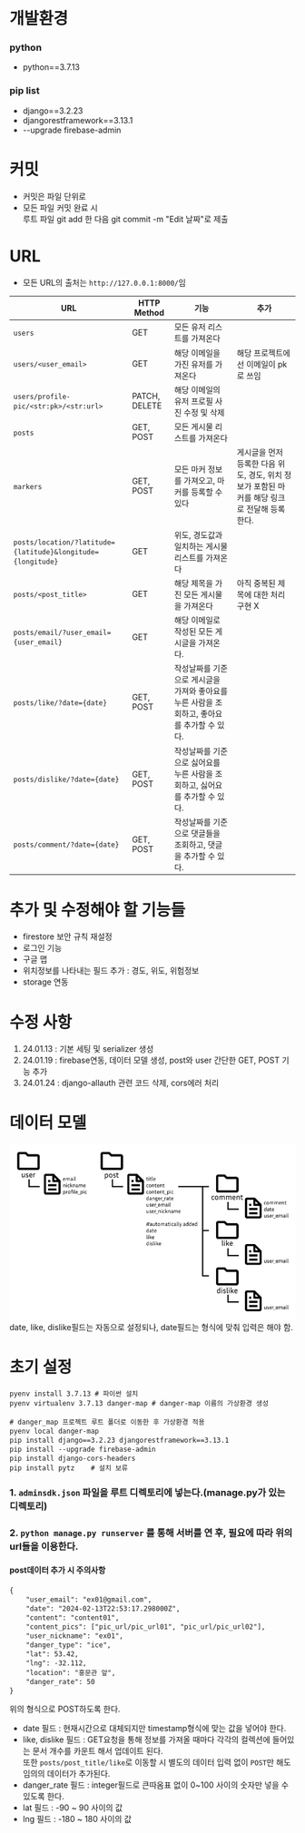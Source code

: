 # 개발환경
### python
- python==3.7.13
### pip list
- django==3.2.23
- djangorestframework==3.13.1
- --upgrade firebase-admin

# 커밋
- 커밋은 파일 단위로
- 모든 파일 커밋 완료 시\
루트 파일 git add 한 다음 git commit -m "Edit 날짜"로 제출

# URL
- 모든 URL의 출처는 `http://127.0.0.1:8000/`임

|URL|HTTP Method|기능|추가|
|---|-----------|----|----|
|`users`|GET|모든 유저 리스트를 가져온다|
|`users/<user_email>`|GET|해당 이메일을 가진 유저를 가져온다|해당 프로젝트에선 이메일이 pk로 쓰임|
|`users/profile-pic/<str:pk>/<str:url>`|PATCH, DELETE|해당 이메일의 유저 프로필 사진 수정 및 삭제
|`posts`|GET, POST|모든 게시물 리스트를 가져온다|
|`markers`|GET, POST|모든 마커 정보를 가져오고, 마커를 등록할 수 있다|게시글을 먼저 등록한 다음 위도, 경도, 위치 정보가 포함된 마커를 해당 링크로 전달해 등록한다.|
|`posts/location/?latitude={latitude}&longitude={longitude}`|GET|위도, 경도값과 일치하는 게시물 리스트를 가져온다|
|`posts/<post_title>`|GET|해당 제목을 가진 모든 게시물을 가져온다|아직 중복된 제목에 대한 처리구현 X
|`posts/email/?user_email={user_email}`|GET|해당 이메일로 작성된 모든 게시글을 가져온다.
|`posts/like/?date={date}`|GET, POST|작성날짜를 기준으로 게시글을 가져와 좋아요를 누른 사람을 조회하고, 좋아요를 추가할 수 있다.
|`posts/dislike/?date={date}`|GET, POST|작성날짜를 기준으로 싫어요를 누른 사람을 조회하고, 싫어요를 추가할 수 있다.
|`posts/comment/?date={date}`|GET, POST|작성날짜를 기준으로 댓글들을 조회하고, 댓글을 추가할 수 있다.|


# 추가 및 수정해야 할 기능들
- firestore 보안 규칙 재설정
- 로그인 기능
- 구글 맵
- 위치정보를 나타내는 필드 추가 : 경도, 위도, 위험정보
- storage 연동

# 수정 사항
1. 24.01.13 : 기본 세팅 및 serializer 생성
2. 24.01.19 : firebase연동, 데이터 모델 생성, post와 user 간단한 GET, POST 기능 추가
3. 24.01.24 : django-allauth 관련 코드 삭제, cors에러 처리

# 데이터 모델
![Alt text](image.png)
date, like, dislike필드는 자동으로 설정되나, date필드는 형식에 맞춰 입력은 해야 함.

# 초기 설정
```shell
pyenv install 3.7.13 # 파이썬 설치
pyenv virtualenv 3.7.13 danger-map # danger-map 이름의 가상환경 생성

# danger_map 프로젝트 루트 폴더로 이동한 후 가상환경 적용
pyenv local danger-map
pip install django==3.2.23 djangorestframework==3.13.1
pip install --upgrade firebase-admin
pip install django-cors-headers
pip install pytz    # 설치 보류
```
### 1. `adminsdk.json` 파일을 루트 디렉토리에 넣는다.(manage.py가 있는 디렉토리)
### 2. `python manage.py runserver` 를 통해 서버를 연 후, 필요에 따라 위의 url들을 이용한다.

#### post데이터 추가 시 주의사항
    {
        "user_email": "ex01@gmail.com",
        "date": "2024-02-13T22:53:17.298000Z",
        "content": "content01",
        "content_pics": ["pic_url/pic_url01", "pic_url/pic_url02"],
        "user_nickname": "ex01",
        "danger_type": "ice",
        "lat": 53.42,
        "lng": -32.112,
        "location": "홍문관 앞",
        "danger_rate": 50
    }
위의 형식으로 POST하도록 한다.
- date 필드 : 현재시간으로 대체되지만 timestamp형식에 맞는 값을 넣어야 한다.
- like, dislike 필드 : GET요청을 통해 정보를 가져올 때마다 각각의 컬렉션에 들어있는 문서 개수를 카운트 해서 업데이트 된다.\
또한 `posts/post_title/like`로 이동할 시 별도의 데이터 입력 없이 `POST`만 해도 임의의 데이터가 추가된다.
- danger_rate 필드 : integer필드로 큰따옴표 없이 0~100 사이의 숫자만 넣을 수 있도록 한다.
- lat 필드 : -90 ~ 90 사이의 값
- lng 필드 : -180 ~ 180 사이의 값
